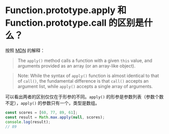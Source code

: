 # Function.prototype.apply 和 Function.prototype.call 的区别是什么？

按照 [MDN](https://developer.mozilla.org/en-US/docs/Web/JavaScript/Reference/Global_Objects/Function/apply) 的解释：

> The `apply()` method calls a function with a given `this` value, and arguments provided as an array (or an array-like object).

> Note: While the syntax of `apply()` function is almost identical to that of `call()`, the fundamental difference is that `call()` accepts an argument list, while `apply()` accepts a single array of arguments.

可以看出两者的区别仅仅在于形参的不同。`apply()` 的形参是参数列表（参数个数不定），`apply()` 的参数只有一个，类型是数组。

```js
const scores = [60, 77, 89, 61];
const result = Math.max.apply(null, scores);
console.log(result);
// 89
```